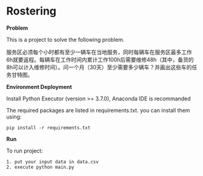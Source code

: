 # Rostering
    
 **Problem**
 
This is a project to solve the following problem.


服务区必须每个小时都有至少一辆车在当地服务，同时每辆车在服务区最多工作6h就要返程。每辆车在工作时间内累计工作100h后需要维修48h（其中，备货的8h可以计入维修时间）。问一个月（30天）至少需要多少辆车？并画出这些车的任务甘特图。

**Environment Deployment**

 Install Python Executor (version >= 3.7.0), Anaconda IDE is recommanded


The required packages are listed in requirements.txt. you can install them using:

    pip install -r requirements.txt
 
 **Run**

To run project:

    1. put your input data in data.csv
    2. execute python main.py

